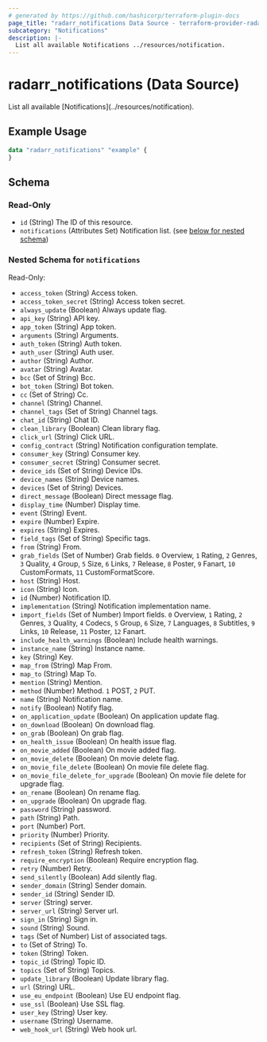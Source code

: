 ```yaml
---
# generated by https://github.com/hashicorp/terraform-plugin-docs
page_title: "radarr_notifications Data Source - terraform-provider-radarr"
subcategory: "Notifications"
description: |-
  List all available Notifications ../resources/notification.
---
```


# radarr_notifications (Data Source)

<!-- subcategory:Notifications -->List all available [Notifications](../resources/notification).

## Example Usage

```terraform
data "radarr_notifications" "example" {
}
```

<!-- schema generated by tfplugindocs -->
## Schema

### Read-Only

- `id` (String) The ID of this resource.
- `notifications` (Attributes Set) Notification list. (see [below for nested schema](#nestedatt--notifications))

<a id="nestedatt--notifications"></a>
### Nested Schema for `notifications`

Read-Only:

- `access_token` (String) Access token.
- `access_token_secret` (String) Access token secret.
- `always_update` (Boolean) Always update flag.
- `api_key` (String) API key.
- `app_token` (String) App token.
- `arguments` (String) Arguments.
- `auth_token` (String) Auth token.
- `auth_user` (String) Auth user.
- `author` (String) Author.
- `avatar` (String) Avatar.
- `bcc` (Set of String) Bcc.
- `bot_token` (String) Bot token.
- `cc` (Set of String) Cc.
- `channel` (String) Channel.
- `channel_tags` (Set of String) Channel tags.
- `chat_id` (String) Chat ID.
- `clean_library` (Boolean) Clean library flag.
- `click_url` (String) Click URL.
- `config_contract` (String) Notification configuration template.
- `consumer_key` (String) Consumer key.
- `consumer_secret` (String) Consumer secret.
- `device_ids` (Set of String) Device IDs.
- `device_names` (String) Device names.
- `devices` (Set of String) Devices.
- `direct_message` (Boolean) Direct message flag.
- `display_time` (Number) Display time.
- `event` (String) Event.
- `expire` (Number) Expire.
- `expires` (String) Expires.
- `field_tags` (Set of String) Specific tags.
- `from` (String) From.
- `grab_fields` (Set of Number) Grab fields. `0` Overview, `1` Rating, `2` Genres, `3` Quality, `4` Group, `5` Size, `6` Links, `7` Release, `8` Poster, `9` Fanart, `10` CustomFormats, `11` CustomFormatScore.
- `host` (String) Host.
- `icon` (String) Icon.
- `id` (Number) Notification ID.
- `implementation` (String) Notification implementation name.
- `import_fields` (Set of Number) Import fields. `0` Overview, `1` Rating, `2` Genres, `3` Quality, `4` Codecs, `5` Group, `6` Size, `7` Languages, `8` Subtitles, `9` Links, `10` Release, `11` Poster, `12` Fanart.
- `include_health_warnings` (Boolean) Include health warnings.
- `instance_name` (String) Instance name.
- `key` (String) Key.
- `map_from` (String) Map From.
- `map_to` (String) Map To.
- `mention` (String) Mention.
- `method` (Number) Method. `1` POST, `2` PUT.
- `name` (String) Notification name.
- `notify` (Boolean) Notify flag.
- `on_application_update` (Boolean) On application update flag.
- `on_download` (Boolean) On download flag.
- `on_grab` (Boolean) On grab flag.
- `on_health_issue` (Boolean) On health issue flag.
- `on_movie_added` (Boolean) On movie added flag.
- `on_movie_delete` (Boolean) On movie delete flag.
- `on_movie_file_delete` (Boolean) On movie file delete flag.
- `on_movie_file_delete_for_upgrade` (Boolean) On movie file delete for upgrade flag.
- `on_rename` (Boolean) On rename flag.
- `on_upgrade` (Boolean) On upgrade flag.
- `password` (String) password.
- `path` (String) Path.
- `port` (Number) Port.
- `priority` (Number) Priority.
- `recipients` (Set of String) Recipients.
- `refresh_token` (String) Refresh token.
- `require_encryption` (Boolean) Require encryption flag.
- `retry` (Number) Retry.
- `send_silently` (Boolean) Add silently flag.
- `sender_domain` (String) Sender domain.
- `sender_id` (String) Sender ID.
- `server` (String) server.
- `server_url` (String) Server url.
- `sign_in` (String) Sign in.
- `sound` (String) Sound.
- `tags` (Set of Number) List of associated tags.
- `to` (Set of String) To.
- `token` (String) Token.
- `topic_id` (String) Topic ID.
- `topics` (Set of String) Topics.
- `update_library` (Boolean) Update library flag.
- `url` (String) URL.
- `use_eu_endpoint` (Boolean) Use EU endpoint flag.
- `use_ssl` (Boolean) Use SSL flag.
- `user_key` (String) User key.
- `username` (String) Username.
- `web_hook_url` (String) Web hook url.


